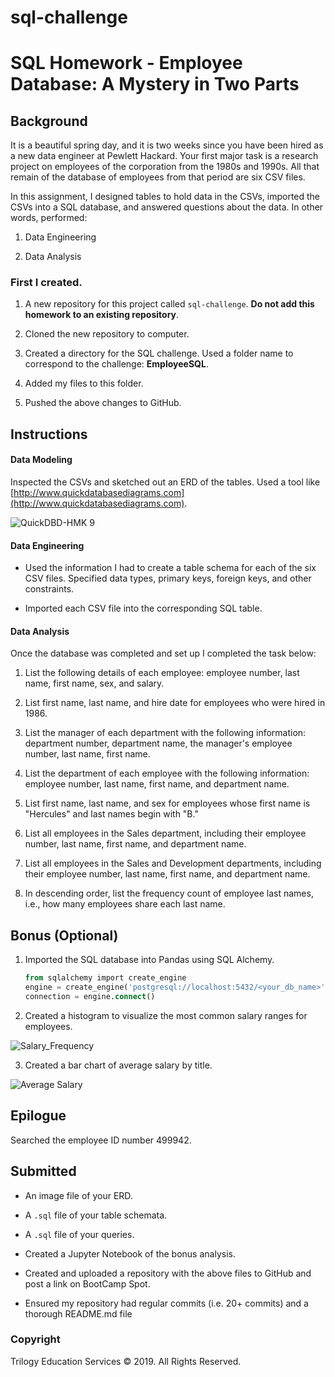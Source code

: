 # sql-challenge


# SQL Homework - Employee Database: A Mystery in Two Parts



## Background

It is a beautiful spring day, and it is two weeks since you have been hired as a new data engineer at Pewlett Hackard. Your first major task is a research project on employees of the corporation from the 1980s and 1990s. All that remain of the database of employees from that period are six CSV files.

In this assignment, I designed tables to hold data in the CSVs, imported the CSVs into a SQL database, and answered questions about the data. In other words, performed:

1. Data Engineering

3. Data Analysis


### First I created.

1. A new repository for this project called `sql-challenge`. **Do not add this homework to an existing repository**.

2. Cloned the new repository to computer.

3. Created a directory for the SQL challenge. Used a folder name to correspond to the challenge: **EmployeeSQL**.

4. Added my files to this folder.

5. Pushed the above changes to GitHub.

## Instructions

#### Data Modeling

Inspected the CSVs and sketched out an ERD of the tables. 
Used a tool like [http://www.quickdatabasediagrams.com](http://www.quickdatabasediagrams.com).

![QuickDBD-HMK 9](https://user-images.githubusercontent.com/66078772/95275971-8e4ee980-080f-11eb-9b03-3ffa1892a4d4.png)


#### Data Engineering

* Used the information I had to create a table schema for each of the six CSV files. Specified data types, primary keys, foreign keys, and other constraints.

* Imported each CSV file into the corresponding SQL table. 

#### Data Analysis

Once the database was completed and set up I completed the task below:

1. List the following details of each employee: employee number, last name, first name, sex, and salary.

2. List first name, last name, and hire date for employees who were hired in 1986.

3. List the manager of each department with the following information: department number, department name, the manager's employee number, last name, first name.

4. List the department of each employee with the following information: employee number, last name, first name, and department name.

5. List first name, last name, and sex for employees whose first name is "Hercules" and last names begin with "B."

6. List all employees in the Sales department, including their employee number, last name, first name, and department name.

7. List all employees in the Sales and Development departments, including their employee number, last name, first name, and department name.

8. In descending order, list the frequency count of employee last names, i.e., how many employees share each last name.

## Bonus (Optional)

1. Imported the SQL database into Pandas using SQL Alchemy. 
   ```sql
   from sqlalchemy import create_engine
   engine = create_engine('postgresql://localhost:5432/<your_db_name>')
   connection = engine.connect()
   ```

2. Created a histogram to visualize the most common salary ranges for employees.

![Salary_Frequency](https://user-images.githubusercontent.com/66078772/95275827-32846080-080f-11eb-9797-bfe8b5d87643.png)

3. Created a bar chart of average salary by title.

![Average Salary](https://user-images.githubusercontent.com/66078772/95275897-5ba4f100-080f-11eb-9d72-1187b6d18201.png)

## Epilogue

Searched the employee ID number 499942.

## Submitted 

* An image file of your ERD.

* A `.sql` file of your table schemata.

* A `.sql` file of your queries.

* Created a Jupyter Notebook of the bonus analysis.

* Created and uploaded a repository with the above files to GitHub and post a link on BootCamp Spot.

* Ensured my repository had regular commits (i.e. 20+ commits) and a thorough README.md file

### Copyright

Trilogy Education Services © 2019. All Rights Reserved.
